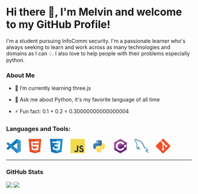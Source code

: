 # Hi there 👋, I'm Melvin and welcome to my GitHub Profile!


I'm a student pursuing InfoComm security. I'm a passionate learner who's always seeking to learn and work across as many technologies and domains as I can 💡. I also love to help people with their problems especially python.



### About Me
<!-- - 🔭 I’m currently working on ... -->

- 🌱 I’m currently learning three.js

- 💬 Ask me about Python, it's my favorite language of all time 

<!-- - 📫 How to reach me: ... -->

<!-- - 😄 Pronouns: ... -->

- ⚡ Fun fact:  0.1 + 0.2 = 0.30000000000000004


### Languages and Tools:
<style>
    .icons{
        margin-right: 1em;
    }
</style>
<img class="icons" height="40" src="https://raw.githubusercontent.com/devicons/devicon/master/icons/vscode/vscode-original.svg" alt="vscode">
<img class="icons" height="40" src="https://raw.githubusercontent.com/devicons/devicon/master/icons/html5/html5-original.svg" alt="html5">
<img class="icons" height="40" src="https://raw.githubusercontent.com/devicons/devicon/master/icons/css3/css3-original.svg" alt="css3">
<img class="icons" height="40" src="https://raw.githubusercontent.com/devicons/devicon/master/icons/javascript/javascript-original.svg" alt="javascript">
<img class="icons" height="40" src="https://raw.githubusercontent.com/devicons/devicon/master/icons/python/python-original.svg" alt="python">
<img class="icons" height="40" src="https://raw.githubusercontent.com/devicons/devicon/master/icons/csharp/csharp-original.svg" alt="csharp">
<img class="icons" height="40" src="https://raw.githubusercontent.com/devicons/devicon/master/icons/mysql/mysql-original.svg" alt="mysql">
<img class="icons" height="40" src="https://raw.githubusercontent.com/devicons/devicon/master/icons/git/git-original.svg" alt="git">
<!-- <img class="icons" height="40" src="https://raw.githubusercontent.com/devicons/devicon/master/icons/github/github-original.svg" alt="github"> -->
<!-- <img class="icons" height="40" src="https://raw.githubusercontent.com/devicons/devicon/master/icons/gitlab/gitlab-original.svg" alt="gitlab"> -->

---

### GitHub Stats
<!-- source code: https://github.com/anuraghazra/github-readme-stats -->

<img height="200em" src="https://github-readme-stats.vercel.app/api?username=moofywoofy&show_icons=true&theme=tokyonight&count_private=true&hide_border=true&include_all_commits=true" />


<img height="200em" src="https://github-readme-stats.vercel.app/api/top-langs/?username=moofywoofy&show_icons=true&hide_border=true&layout=compact&langs_count=6&theme=tokyonight"/>






[website]: https://example.com
[twitter]: https://twitter.com/
[youtube]: https://youtube.com/
[instagram]: https://instagram.com/
[linkedin]: https://linkedin.com/in/

<!-- <img src="https://raw.githubusercontent.com/github/explore/6c6508f34230f0ac0d49e847a326429eefbfc030/topics/lang/lang.png" height="40" alt="lang"/>
 -->

<!-- <img alt="lang" height="40" src="https://raw.githubusercontent.com/github/explore/80688e429a7d4ef2fca1e82350fe8e3517d3494d/topics/lang/lang.png" /> -->

<!-- https://michaelcurrin.github.io/dev-cheatsheets/cheatsheets/version-control/github/topics.html -->